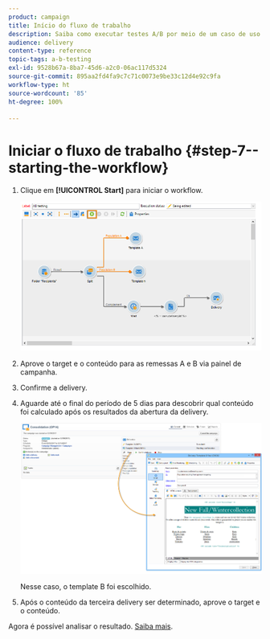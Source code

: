 ```yaml
---
product: campaign
title: Início do fluxo de trabalho
description: Saiba como executar testes A/B por meio de um caso de uso dedicado.
audience: delivery
content-type: reference
topic-tags: a-b-testing
exl-id: 9528b67a-8ba7-45d6-a2c0-06ac117d5324
source-git-commit: 895aa2fd4fa9c7c71c0073e9be33c12d4e92c9fa
workflow-type: ht
source-wordcount: '85'
ht-degree: 100%

---
```


# Iniciar o fluxo de trabalho {#step-7--starting-the-workflow}

1. Clique em **[!UICONTROL Start]** para iniciar o workflow.

   ![](assets/use_case_abtesting_startwkfl_001.png)

1. Aprove o target e o conteúdo para as remessas A e B via painel de campanha.
1. Confirme a delivery.
1. Aguarde até o final do período de 5 dias para descobrir qual conteúdo foi calculado após os resultados da abertura da delivery.

   ![](assets/use_case_abtesting_startwkfl_002.png)

   Nesse caso, o template B foi escolhido.

1. Após o conteúdo da terceira delivery ser determinado, aprove o target e o conteúdo.

Agora é possível analisar o resultado. [Saiba mais](a-b-testing-uc-analyzing.md).

